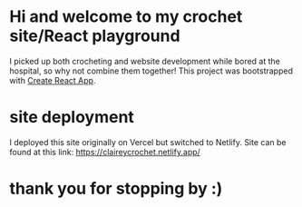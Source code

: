# Hi and welcome to my crochet site/React playground

I picked up both crocheting and website development while bored at the hospital, so why not  combine them together!
This project was bootstrapped with [Create React App](https://github.com/facebook/create-react-app).

# site deployment

I deployed this site originally on Vercel but switched to Netlify. Site can be found at this link:
https://claireycrochet.netlify.app/

# thank you for stopping by :)